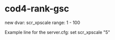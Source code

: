 cod4-rank-gsc
=============

new dvar: scr_xpscale
range: 1 - 100

Example line for the server.cfg:
set scr_xpscale "5"
